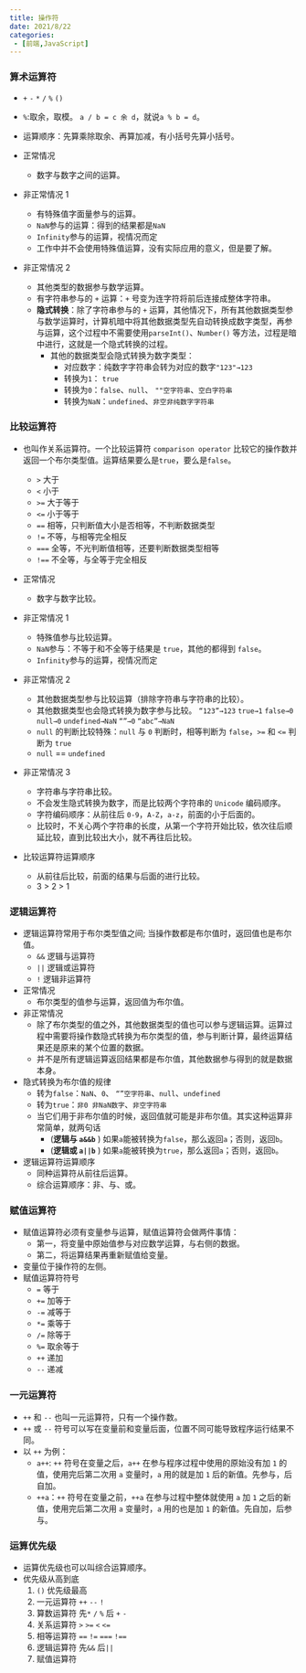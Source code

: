 ```yaml
---
title: 操作符
date: 2021/8/22
categories:
 - [前端,JavaScript]
---
```


### 算术运算符

- `+` `-` `*` `/` `%` `()`
- `%`:取余，取模。 `a / b = c 余 d`，就说`a % b = d`。
- 运算顺序：先算乘除取余、再算加减，有小括号先算小括号。
- 正常情况
  - 数字与数字之间的运算。
- 非正常情况 1
  - 有特殊值字面量参与的运算。
  - `NaN`参与的运算：得到的结果都是`NaN`
  - `Infinity`参与的运算，视情况而定
  - 工作中并不会使用特殊值运算，没有实际应用的意义，但是要了解。

- 非正常情况 2
  - 其他类型的数据参与数学运算。
  - 有字符串参与的 `+` 运算：`+` 号变为连字符将前后连接成整体字符串。
  - **隐式转换**：除了字符串参与的 `+` 运算，其他情况下，所有其他数据类型参与数学运算时，计算机暗中将其他数据类型先自动转换成数字类型，再参与运算，这个过程中不需要使用`parseInt()`、`Number()` 等方法，过程是暗中进行，这就是一个隐式转换的过程。
    - 其他的数据类型会隐式转换为数字类型：
      - 对应数字：纯数字字符串会转为对应的数字`"123"→123`
      - 转换为`1`： `true`
      - 转换为`0`：`false`、`null`、 `""空字符串`、`空白字符串`
      - 转换为`NaN`：`undefined`、`非空非纯数字字符串`


### 比较运算符

- 也叫作关系运算符。一个比较运算符 `comparison operator` 比较它的操作数并返回一个布尔类型值。运算结果要么是`true`，要么是`false`。

  - `>` 大于
  - `<` 小于 
  - `>=` 大于等于
  - `<=` 小于等于
  - `==` 相等，只判断值大小是否相等，不判断数据类型
  - `!=` 不等，与相等完全相反
  - `===` 全等，不光判断值相等，还要判断数据类型相等
  - `!==` 不全等，与全等于完全相反
- 正常情况
  - 数字与数字比较。

- 非正常情况 1
  - 特殊值参与比较运算。
  - `NaN`参与：不等于和不全等于结果是 `true`，其他的都得到 `false`。
  - `Infinity`参与的运算，视情况而定

- 非正常情况 2
  - 其他数据类型参与比较运算（排除字符串与字符串的比较）。
  -  其他数据类型也会隐式转换为数字参与比较。 `“123”→123` `true→1` `false→0` `null→0` `undefined→NaN` `“”→0` `“abc”→NaN`
  - `null` 的判断比较特殊：`null` 与 `0` 判断时，相等判断为 `false`，`>=` 和 `<=` 判断为 `true`
  - `null` == `undefined`

- 非正常情况 3
  - 字符串与字符串比较。
  - 不会发生隐式转换为数字，而是比较两个字符串的 `Unicode` 编码顺序。
  - 字符编码顺序：从前往后 `0-9`，`A-Z`，`a-z`，前面的小于后面的。
  - 比较时，不关心两个字符串的长度，从第一个字符开始比较，依次往后顺延比较，直到比较出大小，就不再往后比较。

- 比较运算符运算顺序
  - 从前往后比较，前面的结果与后面的进行比较。
  - 3 > 2 > 1


### 逻辑运算符

- 逻辑运算符常用于布尔类型值之间; 当操作数都是布尔值时，返回值也是布尔值。
  - `&&` 逻辑与运算符
  - `||` 逻辑或运算符
  - `!` 逻辑非运算符
- 正常情况
  - 布尔类型的值参与运算，返回值为布尔值。
- 非正常情况
  - 除了布尔类型的值之外，其他数据类型的值也可以参与逻辑运算。运算过程中需要将操作数隐式转换为布尔类型的值，参与判断计算，最终运算结果还是原来的某个位置的数据。
  - 并不是所有逻辑运算返回结果都是布尔值，其他数据参与得到的就是数据本身。
- 隐式转换为布尔值的规律
  - 转为`false`：`NaN`、`0`、 `“”空字符串`、`null`、`undefined`
  - 转为`true`：`非0 非NaN数字`、`非空字符串`
  - 当它们用于非布尔值的时候，返回值就可能是非布尔值。其实这种运算非常简单，就两句话
    - (**逻辑与 `a&&b`** ) 如果`a`能被转换为`false`，那么返回`a`；否则，返回`b`。
    - (**逻辑或 `a||b`** ) 如果`a`能被转换为`true`，那么返回`a`；否则，返回`b`。
- 逻辑运算符运算顺序
  - 同种运算符从前往后运算。
  - 综合运算顺序：非、与、或。

### 赋值运算符

- 赋值运算符必须有变量参与运算，赋值运算符会做两件事情：
  - 第一，将变量中原始值参与对应数学运算，与右侧的数据。
  - 第二，将运算结果再重新赋值给变量。
- 变量位于操作符的左侧。
- 赋值运算符符号
  - `=` 等于 
  - `+=` 加等于 
  - `-=` 减等于 
  - `*=` 乘等于 
  - `/=` 除等于 
  - `%=` 取余等于 
  - `++` 递加 
  - `--` 递减

### 一元运算符

- `++` 和 `--` 也叫一元运算符，只有一个操作数。
- `++` 或 `--` 符号可以写在变量前和变量后面，位置不同可能导致程序运行结果不同。
- 以 `++` 为例：
  - `a++`: `++` 符号在变量之后，`a++` 在参与程序过程中使用的原始没有加 `1` 的值，使用完后第二次用 `a` 变量时，`a` 用的就是加 `1` 后的新值。先参与，后自加。
  - `++a`：`++` 符号在变量之前，`++a` 在参与过程中整体就使用 `a` 加 `1` 之后的新值，使用完后第二次用 `a` 变量时，`a` 用的也是加 `1` 的新值。先自加，后参与。

### 运算优先级

- 运算优先级也可以叫综合运算顺序。
- 优先级从高到底
    1. `()` 优先级最高 
    2. 一元运算符 `++` `--` `!` 
    2. 算数运算符 先`*` `/` `%` 后 `+` `-` 
    2. 关系运算符 `>` `>=` `<` `<=` 
    2. 相等运算符 `==` `!=` `===` `!==` 
    2. 逻辑运算符 先`&&` 后`||` 
    2. 赋值运算符
